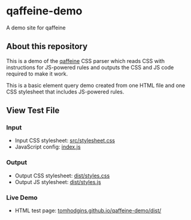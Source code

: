 # qaffeine-demo

A demo site for qaffeine

## About this repository

This is a demo of the [qaffeine](https://github.com/tomhodgins/qaffeine) CSS parser which reads CSS with instructions for JS-powered rules and outputs the CSS and JS code required to make it work.

This is a basic element query demo created from one HTML file and one CSS stylesheet that includes JS-powered rules.

## View Test File

### Input

- Input CSS stylesheet: [src/stylesheet.css](src/stylesheet.css)
- JavaScript config: [index.js](index.js)

### Output

- Output CSS stylesheet: [dist/styles.css](dist/styles.css)
- Output JS stylesheet: [dist/styles.js](dist/styles.js)

### Live Demo

- HTML test page: [tomhodgins.github.io/qaffeine-demo/dist/](https://tomhodgins.github.io/qaffeine-demo/dist/)
